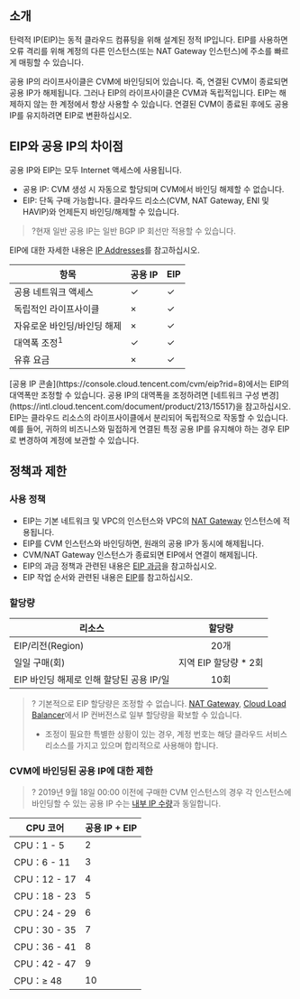 ## 소개

탄력적 IP(ElP)는 동적 클라우드 컴퓨팅을 위해 설계된 정적 IP입니다. EIP를 사용하면 오류 격리를 위해 계정의 다른 인스턴스(또는 NAT Gateway 인스턴스)에 주소를 빠르게 매핑할 수 있습니다.

공용 IP의 라이프사이클은 CVM에 바인딩되어 있습니다. 즉, 연결된 CVM이 종료되면 공용 IP가 해제됩니다. 그러나 EIP의 라이프사이클은 CVM과 독립적입니다. EIP는 해제하지 않는 한 계정에서 항상 사용할 수 있습니다. 연결된 CVM이 종료된 후에도 공용 IP를 유지하려면 EIP로 변환하십시오.

## EIP와 공용 IP의 차이점
공용 IP와 EIP는 모두 Internet 액세스에 사용됩니다.
- 공용 IP: CVM 생성 시 자동으로 할당되며 CVM에서 바인딩 해제할 수 없습니다.
- EIP: 단독 구매 가능합니다. 클라우드 리소스(CVM, NAT Gateway, ENI 및 HAVIP)와 언제든지 바인딩/해제할 수 있습니다.
>?현재 일반 공용 IP는 일반 BGP IP 회선만 적용할 수 있습니다.
>
EIP에 대한 자세한 내용은 <a href="https://intl.cloud.tencent.com/document/product/215/32382#.E5.85.AC.E7.BD.91-ipv4-.E5.9C.B0.E5.9D.80">IP Addresses</a>를 참고하십시오.
<table>
<thead>
<tr>
<th>항목</th>
<th>공용 IP</th>
<th> EIP</th>
</tr>
</thead>
<tbody><tr>
<td>공용 네트워크 액세스</td>
<td>&#10003; </td>
<td>&#10003; </td>
</tr>
<tr>
<td>독립적인 라이프사이클</td>
<td>×</td>
<td>&#10003; </td>
</tr>
<tr>
<td>자유로운 바인딩/바인딩 해제</td>
<td>×</td>
<td>&#10003; </td>
</tr>
<tr>
<td>대역폭 조정<sup>1</sup></td>
<td>&#10003; </td>
<td>&#10003; </td>
</tr>
<tr>
<td>유휴 요금</td>
<td>×</td>
<td>&#10003; </td>
</tr>
</tbody></table>
<dx-alert infotype="explain" title="">
[공용 IP 콘솔](https://console.cloud.tencent.com/cvm/eip?rid=8)에서는 EIP의 대역폭만 조정할 수 있습니다. 공용 IP의 대역폭을 조정하려면 [네트워크 구성 변경](https://intl.cloud.tencent.com/document/product/213/15517)을 참고하십시오.
</dx-alert>
EIP는 클라우드 리소스의 라이프사이클에서 분리되어 독립적으로 작동할 수 있습니다. 예를 들어, 귀하의 비즈니스와 밀접하게 연결된 특정 공용 IP를 유지해야 하는 경우 EIP로 변경하여 계정에 보관할 수 있습니다.


## 정책과 제한

### 사용 정책

- EIP는 기본 네트워크 및 VPC의 인스턴스와 VPC의 [NAT Gateway](https://intl.cloud.tencent.com/document/product/1015) 인스턴스에 적용됩니다.
- EIP를 CVM 인스턴스와 바인딩하면, 원래의 공용 IP가 동시에 해제됩니다.
- CVM/NAT Gateway 인스턴스가 종료되면 EIP에서 연결이 해제됩니다.
- EIP의 과금 정책과 관련된 내용은 [EIP 과금](https://intl.cloud.tencent.com/document/product/213/17156)을 참고하십시오.
- EIP 작업 순서와 관련된 내용은 [EIP](https://intl.cloud.tencent.com/document/product/213/16586)를 참고하십시오.

### 할당량

| 리소스 | 할당량 |
|---------|:---------:|
| EIP/리전(Region) | 20개 |
| 일일 구매(회) | 지역 EIP 할당량 \* 2회 |
| EIP 바인딩 해제로 인해 할당된 공용 IP/일 | 10회 |

>? 기본적으로 EIP 할당량은 조정할 수 없습니다. [NAT Gateway](https://intl.cloud.tencent.com/product/nat), [Cloud Load Balancer](https://intl.cloud.tencent.com/document/product/214)에서 IP 컨버전스로 일부 할당량을 확보할 수 있습니다.
> - 조정이 필요한 특별한 상황이 있는 경우, 계정 번호는 해당 클라우드 서비스 리소스를 가지고 있으며 합리적으로 사용해야 합니다.



### CVM에 바인딩된 공용 IP에 대한 제한

>? 2019년 9월 18일 00:00 이전에 구매한 CVM 인스턴스의 경우 각 인스턴스에 바인딩할 수 있는 공용 IP 수는 [내부 IP 수량](https://intl.cloud.tencent.com/document/product/576/18527)과 동일합니다.
>

| CPU 코어 | 공용 IP + EIP |
|---------|---------|
| CPU：1 - 5 | 2 |
| CPU：6 - 11 | 3 |
| CPU：12 - 17 | 4 |
| CPU：18 - 23 | 5 |
| CPU：24 - 29 | 6 |
| CPU：30 - 35 | 7 |
| CPU：36 - 41 | 8 |
| CPU：42 - 47 | 9 |
| CPU：≥ 48 | 10 |



